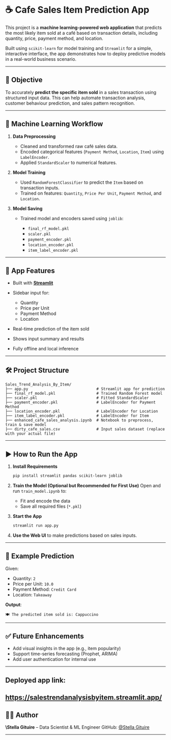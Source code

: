 # ☕ Cafe Sales Item Prediction App

This project is a **machine learning-powered web application** that predicts the most likely item sold at a café based on transaction details, including quantity, price, payment method, and location.

Built using `scikit-learn` for model training and `Streamlit` for a simple, interactive interface, the app demonstrates how to deploy predictive models in a real-world business scenario.

---

## 🎯 Objective

To accurately **predict the specific item sold** in a sales transaction using structured input data. This can help automate transaction analysis, customer behaviour prediction, and sales pattern recognition.

---

## 🧠 Machine Learning Workflow

1. **Data Preprocessing**

   * Cleaned and transformed raw café sales data.
   * Encoded categorical features (`Payment Method`, `Location`, `Item`) using `LabelEncoder`.
   * Applied `StandardScaler` to numerical features.

2. **Model Training**

   * Used `RandomForestClassifier` to predict the `Item` based on transaction inputs.
   * Trained on features: `Quantity`, `Price Per Unit`, `Payment Method`, and `Location`.

3. **Model Saving**

   * Trained model and encoders saved using `joblib`:

     * `final_rf_model.pkl`
     * `scaler.pkl`
     * `payment_encoder.pkl`
     * `location_encoder.pkl`
     * `item_label_encoder.pkl`

---

## 🚀 App Features

* Built with [**Streamlit**](https://streamlit.io/)
* Sidebar input for:

  * Quantity
  * Price per Unit
  * Payment Method
  * Location
* Real-time prediction of the item sold
* Shows input summary and results
* Fully offline and local inference

---

## 🛠️ Project Structure

```
Sales_Trend_Analysis_By_Item/
├── app.py                              # Streamlit app for prediction
├── final_rf_model.pkl                  # Trained Random Forest model
├── scaler.pkl                          # Fitted StandardScaler
├── payment_encoder.pkl                 # LabelEncoder for Payment Method
├── location_encoder.pkl                # LabelEncoder for Location
├── item_label_encoder.pkl              # LabelEncoder for Item
├── enhanced_cafe_sales_analysis.ipynb  # Notebook to preprocess, train & save model
├── dirty_cafe_sales.csv                # Input sales dataset (replace with your actual file)
```

---

## ▶️ How to Run the App

1. **Install Requirements**

   ```bash
   pip install streamlit pandas scikit-learn joblib
   ```

2. **Train the Model (Optional but Recommended for First Use)**
   Open and run `train_model.ipynb` to:

   * Fit and encode the data
   * Save all required files (`*.pkl`)

3. **Start the App**

   ```bash
   streamlit run app.py
   ```

4. **Use the Web UI** to make predictions based on sales inputs.

---

## 📌 Example Prediction

Given:

* Quantity: `2`
* Price per Unit: `10.0`
* Payment Method: `Credit Card`
* Location: `Takeaway`

**Output**:

```
🍽️ The predicted item sold is: Cappuccino
```

---

## ✅ Future Enhancements

* Add visual insights in the app (e.g., item popularity)
* Support time-series forecasting (Prophet, ARIMA)
* Add user authentication for internal use

---
## Deployed app link:
https://salestrendanalysisbyitem.streamlit.app/
---

## 👨‍💻 Author

**\Stella Gituire** – Data Scientist & ML Engineer
GitHub: [@Stella Gituire](https://github.com/SWangechi)

---

